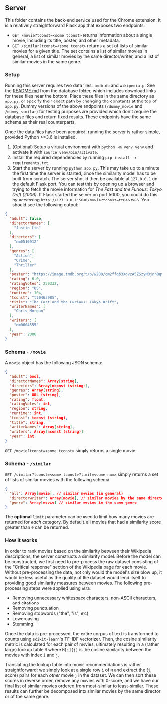 ## Server

This folder contains the back-end service used for the Chrome extension. It is a relatively straightforward Flask app that exposes two endpoints:

* `GET /movie?tconst=<some tconst>` returns information about a single movie, including its title, poster, and other metadata.
* `GET /similar?tconst=<some tconst>` returns a set of lists of similar movies for a given title. The set contains a list of similar movies in general, a list of similar movies by the same director/writer, and a list of similar movies in the same genre.

### Setup

Running this server requires two data files: `imdb.db` and `wikipedia.p`. See the [README.md](https://github.com/VAkarsh20/CS410CourseProject/blob/main/database/README.md) from the database folder, which includes download links for these files near the bottom. Place these files in the same directory as `app.py`, or specify their exact path by changing the constants at the top of `app.py`. Dummy versions of the above endpoints (`/dummy_movie` and `/dummy_similar`) for testing purposes are provided which don't require the database files and return fixed results. These endpoints have the same schema as their real counterparts.

Once the data files have been acquired, running the server is rather simple, provided Python >=3.6 is installed.

1. (Optional) Setup a virtual environment with `python -m venv venv` and activate it with `source venv/bin/activate`.
2. Install the required dependencies by running `pip install -r requirements.txt`.
3. Start the server by running `python app.py`. This may take up to a minute the first time the server is started, since the similarity model has to be built from scratch. The server should then be available at `127.0.0.1` on the default Flask port. You can test this by opening up a browser and trying to fetch the movie information for *The Fast and the Furious: Tokyo Drift (2006)*. If Flask started the server on port 5000, you could do this by accessing `http://127.0.0.1:5000/movie?tconst=tt0463985`. You should see the following output:

```json
{
  "adult": false,
  "directorNames": [
    "Justin Lin"
  ],
  "directors": [
    "nm0510912"
  ],
  "genres": [
    "Action",
    "Crime",
    "Thriller"
  ],
  "poster": "https://image.tmdb.org/t/p/w200/cm2ffqb3XovzA5ZSzyN3jnn8qv0.jpg",
  "rating": 6.0,
  "ratingVotes": 259332,
  "region": "US",
  "runtime": 104,
  "tconst": "tt0463985",
  "title": "The Fast and the Furious: Tokyo Drift",
  "writerNames": [
    "Chris Morgan"
  ],
  "writers": [
    "nm0604555"
  ],
  "year": 2006
}
```

### Schema - `/movie`

A `movie` object has the following JSON schema:
```json
{
  "adult": bool,
  "directorNames": Array[string],
  "directors": Array[nconst (string)],
  "genres": Array[string],
  "poster": URL (string),
  "rating": float,
  "ratingVotes": int,
  "region": string,
  "runtime": int,
  "tconst": tconst (string),
  "title": string,
  "writerNames": Array[string],
  "writers": Array[nconst (string)],
  "year": int
}
```

`GET /movie?tconst=<some tconst>` simply returns a single movie.

### Schema - `/similar`

`GET /similar?tconst=<some tconst>?limit=<some num>` simply returns a set of lists of similar movies with the following schema.

```json
{
  "all": Array[movie], // similar movies (in general)
  "directorwriter": Array[movie], // similar movies by the same director/writer
  "genre": Array[movie] // similar movies in the same genre
}
```

The **optional** `limit` parameter can be used to limit how many movies are returned for _each_ category. By default, all movies that had a similarity score greater than `0` can be returned.


### How it works

In order to rank movies based on the similarity between their Wikipedia descriptions, the server constructs a similarity model. Before the model can be constructed, we first need to pre-process the raw dataset consisting of the "Critical response" section of the Wikipedia page for each movie. Without pre-processing the data, not only would the model's size blow up, it would be less useful as the quality of the dataset would lend itself to providing good similarity measures between movies. The following pre-processing steps were applied using `nltk`:

- Removing unnecessary whitespace characters, non-ASCII characters, and citations
- Removing punctuation
- Removing stopwords ("the", "is", etc)
- Lowercasing
- Stemming

Once the data is pre-processed, the entire corpus of text is transformed to counts using `scikit-learn`'s TF-IDF vectorizer. Then, the cosine similarity metric is calculated for each pair of movies, ultimately resulting in a (rather large) lookup table `M` where `M[i][j]` is the cosine similarity between the movies with index `i` and `j`. 

Translating the lookup table into movie recommendations is rather straightforward: we simply look at a single row `i` of `M` and extract the (`j`, score) pairs for each *other* movie `j` in the dataset. We can then sort these scores in reverse order, remove any movies with 0-score, and we have our final list of similar movies ordered from most-similar to least-similar. These results can further be decomposed into similar movies by the same director or of the same genre.
